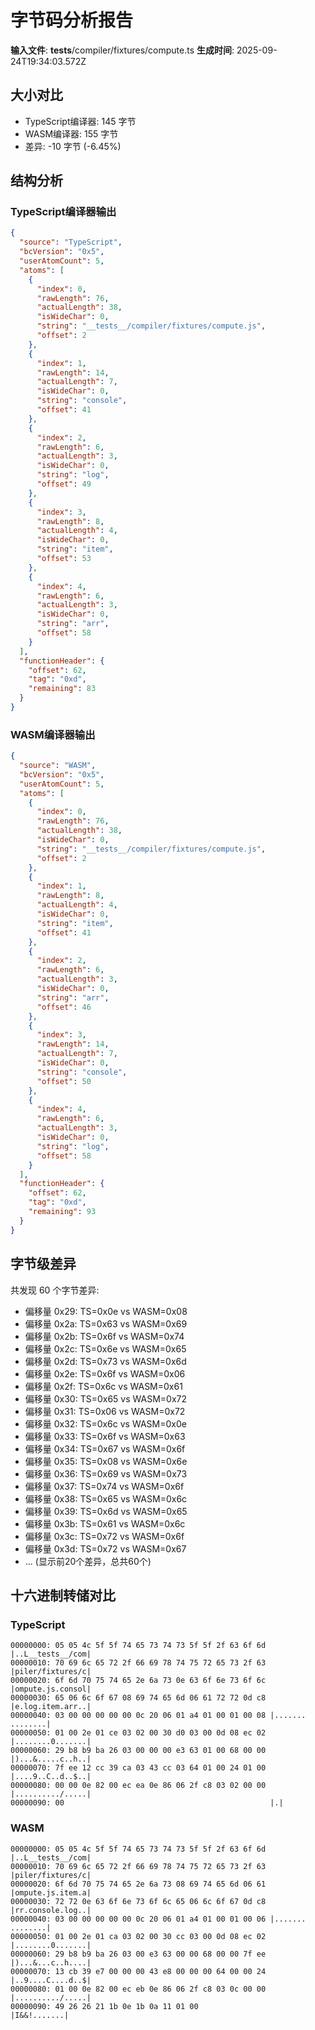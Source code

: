 # 字节码分析报告

**输入文件**: __tests__/compiler/fixtures/compute.ts
**生成时间**: 2025-09-24T19:34:03.572Z

## 大小对比

- TypeScript编译器: 145 字节
- WASM编译器: 155 字节
- 差异: -10 字节 (-6.45%)

## 结构分析

### TypeScript编译器输出
```json
{
  "source": "TypeScript",
  "bcVersion": "0x5",
  "userAtomCount": 5,
  "atoms": [
    {
      "index": 0,
      "rawLength": 76,
      "actualLength": 38,
      "isWideChar": 0,
      "string": "__tests__/compiler/fixtures/compute.js",
      "offset": 2
    },
    {
      "index": 1,
      "rawLength": 14,
      "actualLength": 7,
      "isWideChar": 0,
      "string": "console",
      "offset": 41
    },
    {
      "index": 2,
      "rawLength": 6,
      "actualLength": 3,
      "isWideChar": 0,
      "string": "log",
      "offset": 49
    },
    {
      "index": 3,
      "rawLength": 8,
      "actualLength": 4,
      "isWideChar": 0,
      "string": "item",
      "offset": 53
    },
    {
      "index": 4,
      "rawLength": 6,
      "actualLength": 3,
      "isWideChar": 0,
      "string": "arr",
      "offset": 58
    }
  ],
  "functionHeader": {
    "offset": 62,
    "tag": "0xd",
    "remaining": 83
  }
}
```

### WASM编译器输出
```json
{
  "source": "WASM",
  "bcVersion": "0x5",
  "userAtomCount": 5,
  "atoms": [
    {
      "index": 0,
      "rawLength": 76,
      "actualLength": 38,
      "isWideChar": 0,
      "string": "__tests__/compiler/fixtures/compute.js",
      "offset": 2
    },
    {
      "index": 1,
      "rawLength": 8,
      "actualLength": 4,
      "isWideChar": 0,
      "string": "item",
      "offset": 41
    },
    {
      "index": 2,
      "rawLength": 6,
      "actualLength": 3,
      "isWideChar": 0,
      "string": "arr",
      "offset": 46
    },
    {
      "index": 3,
      "rawLength": 14,
      "actualLength": 7,
      "isWideChar": 0,
      "string": "console",
      "offset": 50
    },
    {
      "index": 4,
      "rawLength": 6,
      "actualLength": 3,
      "isWideChar": 0,
      "string": "log",
      "offset": 58
    }
  ],
  "functionHeader": {
    "offset": 62,
    "tag": "0xd",
    "remaining": 93
  }
}
```

## 字节级差异

共发现 60 个字节差异:

- 偏移量 0x29: TS=0x0e vs WASM=0x08
- 偏移量 0x2a: TS=0x63 vs WASM=0x69
- 偏移量 0x2b: TS=0x6f vs WASM=0x74
- 偏移量 0x2c: TS=0x6e vs WASM=0x65
- 偏移量 0x2d: TS=0x73 vs WASM=0x6d
- 偏移量 0x2e: TS=0x6f vs WASM=0x06
- 偏移量 0x2f: TS=0x6c vs WASM=0x61
- 偏移量 0x30: TS=0x65 vs WASM=0x72
- 偏移量 0x31: TS=0x06 vs WASM=0x72
- 偏移量 0x32: TS=0x6c vs WASM=0x0e
- 偏移量 0x33: TS=0x6f vs WASM=0x63
- 偏移量 0x34: TS=0x67 vs WASM=0x6f
- 偏移量 0x35: TS=0x08 vs WASM=0x6e
- 偏移量 0x36: TS=0x69 vs WASM=0x73
- 偏移量 0x37: TS=0x74 vs WASM=0x6f
- 偏移量 0x38: TS=0x65 vs WASM=0x6c
- 偏移量 0x39: TS=0x6d vs WASM=0x65
- 偏移量 0x3b: TS=0x61 vs WASM=0x6c
- 偏移量 0x3c: TS=0x72 vs WASM=0x6f
- 偏移量 0x3d: TS=0x72 vs WASM=0x67
- ... (显示前20个差异，总共60个)

## 十六进制转储对比

### TypeScript
```
00000000: 05 05 4c 5f 5f 74 65 73 74 73 5f 5f 2f 63 6f 6d |..L__tests__/com|
00000010: 70 69 6c 65 72 2f 66 69 78 74 75 72 65 73 2f 63 |piler/fixtures/c|
00000020: 6f 6d 70 75 74 65 2e 6a 73 0e 63 6f 6e 73 6f 6c |ompute.js.consol|
00000030: 65 06 6c 6f 67 08 69 74 65 6d 06 61 72 72 0d c8 |e.log.item.arr..|
00000040: 03 00 00 00 00 00 0c 20 06 01 a4 01 00 01 00 08 |....... ........|
00000050: 01 00 2e 01 ce 03 02 00 30 d0 03 00 0d 08 ec 02 |........0.......|
00000060: 29 b8 b9 ba 26 03 00 00 00 e3 63 01 00 68 00 00 |)...&.....c..h..|
00000070: 7f ee 12 cc 39 ca 03 43 cc 03 64 01 00 24 01 00 |....9..C..d..$..|
00000080: 00 00 0e 82 00 ec ea 0e 86 06 2f c8 03 02 00 00 |........../.....|
00000090: 00                                              |.|
```

### WASM
```
00000000: 05 05 4c 5f 5f 74 65 73 74 73 5f 5f 2f 63 6f 6d |..L__tests__/com|
00000010: 70 69 6c 65 72 2f 66 69 78 74 75 72 65 73 2f 63 |piler/fixtures/c|
00000020: 6f 6d 70 75 74 65 2e 6a 73 08 69 74 65 6d 06 61 |ompute.js.item.a|
00000030: 72 72 0e 63 6f 6e 73 6f 6c 65 06 6c 6f 67 0d c8 |rr.console.log..|
00000040: 03 00 00 00 00 00 0c 20 06 01 a4 01 00 01 00 06 |....... ........|
00000050: 01 00 2e 01 ca 03 02 00 30 cc 03 00 0d 08 ec 02 |........0.......|
00000060: 29 b8 b9 ba 26 03 00 e3 63 00 00 68 00 00 7f ee |)...&...c..h....|
00000070: 13 cb 39 e7 00 00 00 43 e8 00 00 00 64 00 00 24 |..9....C....d..$|
00000080: 01 00 0e 82 00 ec eb 0e 86 06 2f c8 03 0c 00 00 |........../.....|
00000090: 49 26 26 21 1b 0e 1b 0a 11 01 00                |I&&!.......|
```